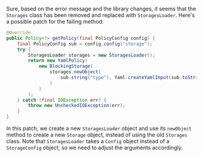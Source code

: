 Sure, based on the error message and the library changes, it seems that the `Storages` class has been removed and replaced with `StoragesLoader`. Here's a possible patch for the failing method:
```java
@Override
public Policy<?> getPolicy(final PolicyConfig config) {
    final PolicyConfig sub = config.config("storage");
    try {
        StoragesLoader storages = new StoragesLoader();
        return new YamlPolicy(
            new BlockingStorage(
                storages.newObject(
                    sub.string("type"), Yaml.createYamlInput(sub.toString()).readYamlMapping()
                )
            )
        );
    } catch (final IOException err) {
        throw new UncheckedIOException(err);
    }
}
```
In this patch, we create a new `StoragesLoader` object and use its `newObject` method to create a new `Storage` object, instead of using the old `Storages` class. Note that `StoragesLoader` takes a `Config` object instead of a `StorageConfig` object, so we need to adjust the arguments accordingly.